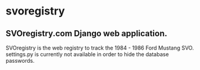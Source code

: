 svoregistry
===============

SVOregistry.com Django web application.
---------------------------------------
SVOregistry is the web registry to track the 1984 - 1986 Ford Mustang SVO.<br />
settings.py is currently not available in order to hide the database passwords.<br />